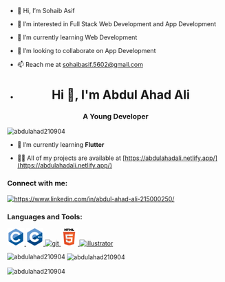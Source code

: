 - 👋 Hi, I’m Sohaib Asif
- 👀 I’m interested in Full Stack Web Development and App Development
- 🌱 I’m currently learning Web Development
- 💞️ I’m looking to collaborate on App Development
- 📫 Reach me at sohaibasif.5602@gmail.com

- <h1 align="center">Hi 👋, I'm Abdul Ahad Ali</h1>
<h3 align="center">A Young Developer</h3>

<p align="left"> <img src="https://komarev.com/ghpvc/?username=abdulahad210904&label=Profile%20views&color=0e75b6&style=flat" alt="abdulahad210904" /> </p>

- 🌱 I’m currently learning **Flutter**

- 👨‍💻 All of my projects are available at [https://abdulahadali.netlify.app/](https://abdulahadali.netlify.app/)

<h3 align="left">Connect with me:</h3>
<p align="left">
<a href="https://linkedin.com/in/https://www.linkedin.com/in/abdul-ahad-ali-215000250/" target="blank"><img align="center" src="https://raw.githubusercontent.com/rahuldkjain/github-profile-readme-generator/master/src/images/icons/Social/linked-in-alt.svg" alt="https://www.linkedin.com/in/abdul-ahad-ali-215000250/" height="30" width="40" /></a>
</p>

<h3 align="left">Languages and Tools:</h3>
<p align="left"> <a href="https://www.cprogramming.com/" target="_blank" rel="noreferrer"> <img src="https://raw.githubusercontent.com/devicons/devicon/master/icons/c/c-original.svg" alt="c" width="40" height="40"/> </a> <a href="https://www.w3schools.com/cpp/" target="_blank" rel="noreferrer"> <img src="https://raw.githubusercontent.com/devicons/devicon/master/icons/cplusplus/cplusplus-original.svg" alt="cplusplus" width="40" height="40"/> </a> <a href="https://git-scm.com/" target="_blank" rel="noreferrer"> <img src="https://www.vectorlogo.zone/logos/git-scm/git-scm-icon.svg" alt="git" width="40" height="40"/> </a> <a href="https://www.w3.org/html/" target="_blank" rel="noreferrer"> <img src="https://raw.githubusercontent.com/devicons/devicon/master/icons/html5/html5-original-wordmark.svg" alt="html5" width="40" height="40"/> </a> <a href="https://www.adobe.com/in/products/illustrator.html" target="_blank" rel="noreferrer"> <img src="https://www.vectorlogo.zone/logos/adobe_illustrator/adobe_illustrator-icon.svg" alt="illustrator" width="40" height="40"/> </a> </p>

<p><img align="left" src="https://github-readme-stats.vercel.app/api/top-langs?username=abdulahad210904&show_icons=true&locale=en&layout=compact" alt="abdulahad210904" /></p>

<p>&nbsp;<img align="center" src="https://github-readme-stats.vercel.app/api?username=abdulahad210904&show_icons=true&locale=en" alt="abdulahad210904" /></p>

<p><img align="center" src="https://github-readme-streak-stats.herokuapp.com/?user=abdulahad210904&" alt="abdulahad210904" /></p>


<!---
SohaibAsif-5602/SohaibAsif-5602 is a ✨ special ✨ repository because its `README.md` (this file) appears on your GitHub profile.
You can click the Preview link to take a look at your changes.
--->
